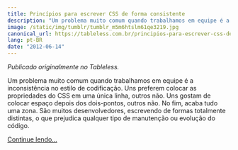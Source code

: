 ```yaml
---
title: Princípios para escrever CSS de forma consistente
description: "Um problema muito comum quando trabalhamos em equipe é a inconsistência no estilo de codificação. Uns preferem colocar as propriedades do CSS em uma única linha, outros não. Uns gostam de colocar espaço depois dos dois-pontos, outros não. No fim, acaba tudo uma zona. São muitos desenvolvedores, escrevendo de formas totalmente distintas, o que prejudica qualquer tipo de manutenção ou evolução do código."
image: /static/img/tumblr/tumblr_m5m6htslm61qe3219.jpg
canonical_url: https://tableless.com.br/principios-para-escrever-css-de-forma-consistente/
lang: pt-BR
date: "2012-06-14"
---
```


_Publicado originalmente no Tableless._

Um problema muito comum quando trabalhamos em equipe é a inconsistência no estilo de codificação. Uns preferem colocar as propriedades do CSS em uma única linha, outros não. Uns gostam de colocar espaço depois dos dois-pontos, outros não. No fim, acaba tudo uma zona. São muitos desenvolvedores, escrevendo de formas totalmente distintas, o que prejudica qualquer tipo de manutenção ou evolução do código.

[Continue lendo…](http://tableless.com.br/principios-para-escrever-css-de-forma-consistente/)
